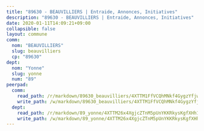 ```yaml
---
title: "89630 - BEAUVILLIERS | Entraide, Annonces, Initiatives"
description: "89630 - BEAUVILLIERS | Entraide, Annonces, Initiatives"
date: 2020-01-11T14:09:21+09:00
collapsible: false
layout: commune
comm:
  nom: "BEAUVILLIERS"
  slug: beauvilliers
  cp: "89630"
dept:
  nom: "Yonne"
  slug: yonne
  num: "89"
peerpad:
  comm:
    read_path: /r/markdown/89630_beauvilliers/4XTTM1FfVCQhMNkf4GygzYfjwFJAqLW7Us5hqu3XHq2v6vGJm
    write_path: /w/markdown/89630_beauvilliers/4XTTM1FfVCQhMNkf4GygzYfjwFJAqLW7Us5hqu3XHq2v6vGJm-K3TgTkEBUV7BU4DgVcYam4ZvwPwfBQuBEYcAnsVVmq8bBRsmdiPxm8Y3yLCwNBeJiVEsD9Majo2dDQPFSSWHghR3QCtM6xTsHuXyYusTp9yFizeUi5HZBRASwW3Tzktpp5RiaYLy
  dept:
    read_path: /r/markdown/89_yonne/4XTTM26x4XgjcZTnM5pUnYKKRkysKgfXHh1wiigoPHqn9LDKB
    write_path: /w/markdown/89_yonne/4XTTM26x4XgjcZTnM5pUnYKKRkysKgfXHh1wiigoPHqn9LDKB-K3TgU4xaMVqzoRnPJNyddApuMoWvJyHL35bzooauYvdhG3MLg3ikjpoueq9BDtqVP4hJBQxpPxix2gohzXyST9tZPnEkyXpDMdHiAFpx7EU6e8WgvFk7NPsBQepM8o13bG9dyqq7
---
```


